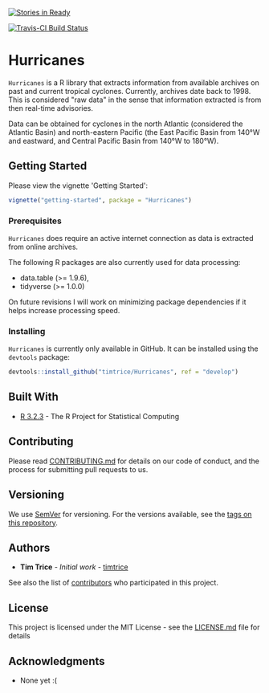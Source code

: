 [![Stories in Ready](https://badge.waffle.io/timtrice/Hurricanes.png?label=ready&title=Ready)](https://waffle.io/timtrice/Hurricanes)

[![Travis-CI Build Status](https://travis-ci.org/timtrice/Hurricanes.svg?branch=tests-0.1.0)](https://travis-ci.org/timtrice/Hurricanes)

# Hurricanes

`Hurricanes` is a R library that extracts information from available archives on past and current tropical cyclones. Currently, archives date back to 1998. This is considered "raw data" in the sense that information extracted is from then real-time advisories. 

Data can be obtained for cyclones in the north Atlantic (considered the Atlantic Basin) and north-eastern Pacific (the East Pacific Basin from 140&deg;W and eastward, and Central Pacific Basin from 140&deg;W to 180&deg;W). 

## Getting Started

Please view the vignette 'Getting Started':

```r
vignette("getting-started", package = "Hurricanes")
```

### Prerequisites

`Hurricanes` does require an active internet connection as data is extracted from online archives. 

The following R packages are also currently used for data processing:

* data.table (>= 1.9.6), 
* tidyverse (>= 1.0.0)

On future revisions I will work on minimizing package dependencies if it helps increase processing speed.

### Installing

`Hurricanes` is currently only available in GitHub. It can be installed using the `devtools` package:

```r
devtools::install_github("timtrice/Hurricanes", ref = "develop")
```

## Built With

* [R 3.2.3](https://www.r-project.org/) - The R Project for Statistical Computing

## Contributing

Please read [CONTRIBUTING.md](https://gist.github.com/timtrice/f2a4c2a020c87669178dad27e73bfce1) for details on our code of conduct, and the process for submitting pull requests to us.

## Versioning

We use [SemVer](http://semver.org/) for versioning. For the versions available, see the [tags on this repository](https://github.com/your/project/tags). 

## Authors

* **Tim Trice** - *Initial work* - [timtrice](https://github.com/timtrice)

See also the list of [contributors](https://github.com/timtrice/Hurricanes/contributors) who participated in this project.

## License

This project is licensed under the MIT License - see the [LICENSE.md](LICENSE.md) file for details

## Acknowledgments

* None yet :(
